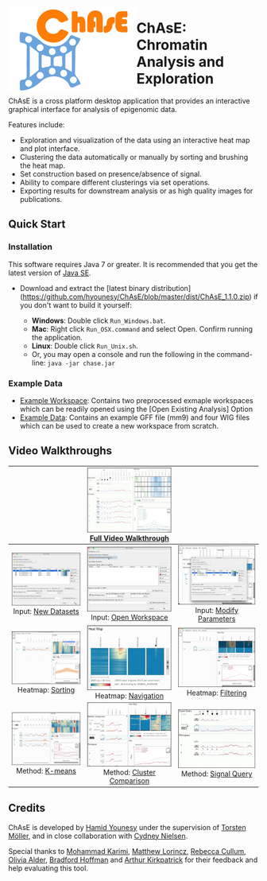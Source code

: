<img align="left" src="doc/ChaseLogo.jpg" alt="ChAsE logo"> </img>

# ChAsE: Chromatin Analysis and Exploration

ChAsE is a cross platform desktop application that provides an interactive graphical interface for analysis of epigenomic data. 

Features include:

* Exploration and visualization of the data using an interactive heat map and plot interface.
* Clustering the data automatically or manually by sorting and brushing the heat map.
* Set construction based on presence/absence of signal.
* Ability to compare different clusterings via set operations.
* Exporting results for downstream analysis or as high quality images for publications.

## Quick Start

### Installation
This software requires Java 7 or greater. It is recommended that you get the latest version of [Java SE](http://www.oracle.com/technetwork/java/javase/downloads/jdk8-downloads-2133151.html).

* Download and extract the [latest binary distribution] (https://github.com/hyounesy/ChAsE/blob/master/dist/ChAsE_1.1.0.zip) if you don't want to build it yourself:

  * **Windows**: Double click ```Run_Windows.bat```.
  * **Mac**: Right click ```Run_OSX.command``` and select Open. Confirm running the application.
  * **Linux**: Double click ```Run_Unix.sh```.
  * Or, you may open a console and run the following in the command-line: ``` java -jar chase.jar ```
  
### Example Data
* [Example Workspace](https://github.com/hyounesy/ChAsE/blob/master/dist/ExampleWorkspace.zip): Contains two preprocessed exmaple workspaces which can be readily opened using the [Open Existing Analysis] Option 
* [Example Data](https://github.com/hyounesy/ChAsE/blob/master/dist/ExampleData.zip): Contains an example GFF file (mm9) and four WIG files which can be used to create a new workspace from scratch.

## Video Walkthroughs
| | ![Input Data](doc/Full.png) [Full Video Walkthrough](https://vimeo.com/69030501)| |
:--------:|:--------:|:--------:
![Input Data](doc/Input.png) Input: [New Datasets](https://vimeo.com/157531803) | ![Open Workspace](doc/OpenWorkspace.png) Input: [Open Workspace](https://vimeo.com/157531804)| ![Heatmap Filter](doc/ModifyParameters.png) Input: [Modify Parameters](https://vimeo.com/157531802)
![Heatmap Sorting](doc/HeatmapSort.png) Heatmap: [Sorting](https://vimeo.com/157376716)| ![Heatmap Navigation](doc/HeatmapNavigation.png) Heatmap: [Navigation](https://vimeo.com/157531800) | ![Heatmap Filter](doc/HeatmapFilter.png) Heatmap: [Filtering](https://vimeo.com/157531801)
![Kmeans](doc/kmeans.png) Method: [K-means](https://vimeo.com/157376752)| ![Cluster Comparison](doc/ClusterComparison.png) Method: [Cluster Comparison](https://vimeo.com/157531799)| ![Heatmap Filter](doc/SignalQuery.png) Method: [Signal Query](https://vimeo.com/158296729)

## Credits
ChAsE is developed by [Hamid Younesy](https://www.researchgate.net/profile/Hamid_Younesy) under the supervision of [Torsten Möller](https://cs.univie.ac.at/vda-team/infpers/Torsten_M%C3%B6ller/), and in close collaboration with [Cydney Nielsen](http://www.cydney.org/).

Special thanks to [Mohammad Karimi](http://brc.ubc.ca/research/computational-biology-and-bioinformatics/), [Matthew Lorincz](http://medgen.med.ubc.ca/person/matthew-lorincz/), [Rebecca Cullum](http://www.terryfoxlab.ca/people-detail/rebecca-cullum/), [Olivia Alder](https://www.researchgate.net/profile/Olivia_Alder), [Bradford Hoffman](https://cfri.ca/our-research/researchers/results/Details/brad-hoffman) and [Arthur Kirkpatrick](http://www.cs.sfu.ca/~ted/) for their feedback and help evaluating this tool.